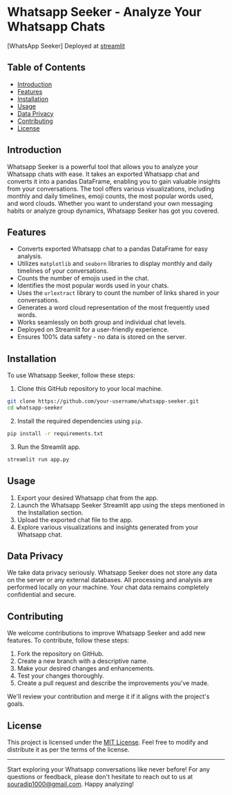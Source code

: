 # Whatsapp Seeker - Analyze Your Whatsapp Chats

[WhatsApp Seeker]
Deployed at [streamlit](https://whatsapp-seeker.streamlit.app/)
## Table of Contents

- [Introduction](#introduction)
- [Features](#features)
- [Installation](#installation)
- [Usage](#usage)
- [Data Privacy](#data-privacy)
- [Contributing](#contributing)
- [License](#license)

## Introduction

Whatsapp Seeker is a powerful tool that allows you to analyze your Whatsapp chats with ease. It takes an exported Whatsapp chat and converts it into a pandas DataFrame, enabling you to gain valuable insights from your conversations. The tool offers various visualizations, including monthly and daily timelines, emoji counts, the most popular words used, and word clouds. Whether you want to understand your own messaging habits or analyze group dynamics, Whatsapp Seeker has got you covered.

## Features

- Converts exported Whatsapp chat to a pandas DataFrame for easy analysis.
- Utilizes `matplotlib` and `seaborn` libraries to display monthly and daily timelines of your conversations.
- Counts the number of emojis used in the chat.
- Identifies the most popular words used in your chats.
- Uses the `urlextract` library to count the number of links shared in your conversations.
- Generates a word cloud representation of the most frequently used words.
- Works seamlessly on both group and individual chat levels.
- Deployed on Streamlit for a user-friendly experience.
- Ensures 100% data safety - no data is stored on the server.

## Installation

To use Whatsapp Seeker, follow these steps:

1. Clone this GitHub repository to your local machine.

```bash
git clone https://github.com/your-username/whatsapp-seeker.git
cd whatsapp-seeker
```

2. Install the required dependencies using `pip`.

```bash
pip install -r requirements.txt
```

3. Run the Streamlit app.

```bash
streamlit run app.py
```

## Usage

1. Export your desired Whatsapp chat from the app.
2. Launch the Whatsapp Seeker Streamlit app using the steps mentioned in the Installation section.
3. Upload the exported chat file to the app.
4. Explore various visualizations and insights generated from your Whatsapp chat.

## Data Privacy

We take data privacy seriously. Whatsapp Seeker does not store any data on the server or any external databases. All processing and analysis are performed locally on your machine. Your chat data remains completely confidential and secure.

## Contributing

We welcome contributions to improve Whatsapp Seeker and add new features. To contribute, follow these steps:

1. Fork the repository on GitHub.
2. Create a new branch with a descriptive name.
3. Make your desired changes and enhancements.
4. Test your changes thoroughly.
5. Create a pull request and describe the improvements you've made.

We'll review your contribution and merge it if it aligns with the project's goals.

## License

This project is licensed under the [MIT License](LICENSE). Feel free to modify and distribute it as per the terms of the license.

---

Start exploring your Whatsapp conversations like never before! For any questions or feedback, please don't hesitate to reach out to us at souradip1000@gmail.com. Happy analyzing!
